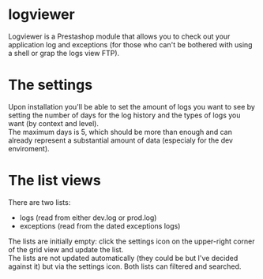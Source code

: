 # logviewer
Logviewer is a Prestashop module that allows you to check out your application log and exceptions (for those who can't be bothered with using a shell or grap the logs view FTP).   
# The settings
Upon installation you'll be able to set the amount of logs you want to see by setting the number of days for the log history and the types of logs you want (by context and level).   
The maximum days is 5, which should be more than enough and can already represent a substantial amount of data (especialy for the dev enviroment).
# The list views
There are two lists:
- logs (read from either dev.log or prod.log)
- exceptions (read from the dated exceptions logs)   

The lists are initially empty: click the settings icon on the upper-right corner of the grid view and update the list.   
The lists are not updated automatically (they could be but I've decided against it) but via the settings icon.
Both lists can filtered and searched.

